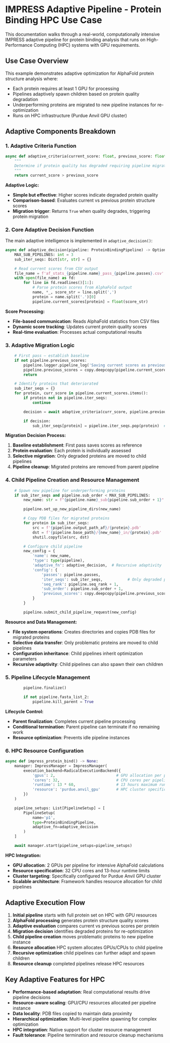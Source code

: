 # IMPRESS Adaptive Pipeline - Protein Binding HPC Use Case

This documentation walks through a real-world, computationally intensive IMPRESS adaptive pipeline for protein binding analysis that runs on High-Performance Computing (HPC) systems with GPU requirements.

## Use Case Overview

This example demonstrates adaptive optimization for AlphaFold protein structure analysis where:
- Each protein requires at least 1 GPU for processing
- Pipelines adaptively spawn children based on protein quality degradation
- Underperforming proteins are migrated to new pipeline instances for re-optimization
- Runs on HPC infrastructure (Purdue Anvil GPU cluster)

## Adaptive Components Breakdown

### 1. Adaptive Criteria Function

```python
async def adaptive_criteria(current_score: float, previous_score: float) -> bool:
    """
    Determine if protein quality has degraded requiring pipeline migration.
    """
    return current_score > previous_score
```

**Adaptive Logic:**
- **Simple but effective**: Higher scores indicate degraded protein quality
- **Comparison-based**: Evaluates current vs previous protein structure scores
- **Migration trigger**: Returns `True` when quality degrades, triggering protein migration

### 2. Core Adaptive Decision Function

The main adaptive intelligence is implemented in `adaptive_decision()`:

```python
async def adaptive_decision(pipeline: ProteinBindingPipeline) -> Optional[Dict[str, Any]]:
    MAX_SUB_PIPELINES: int = 3
    sub_iter_seqs: Dict[str, str] = {}

    # Read current scores from CSV output
    file_name = f'af_stats_{pipeline.name}_pass_{pipeline.passes}.csv'
    with open(file_name) as fd:
        for line in fd.readlines()[1:]:
            # Parse protein scores from AlphaFold output
            name, *_, score_str = line.split(',')
            protein = name.split('.')[0]
            pipeline.current_scores[protein] = float(score_str)
```

**Score Processing:**
- **File-based communication**: Reads AlphaFold statistics from CSV files
- **Dynamic score tracking**: Updates current protein quality scores
- **Real-time evaluation**: Processes actual computational results

### 3. Adaptive Migration Logic

```python
    # First pass — establish baseline
    if not pipeline.previous_scores:
        pipeline.logger.pipeline_log('Saving current scores as previous and returning')
        pipeline.previous_scores = copy.deepcopy(pipeline.current_scores)
        return

    # Identify proteins that deteriorated
    sub_iter_seqs = {}
    for protein, curr_score in pipeline.current_scores.items():
        if protein not in pipeline.iter_seqs:
            continue

        decision = await adaptive_criteria(curr_score, pipeline.previous_scores[protein])

        if decision:
            sub_iter_seqs[protein] = pipeline.iter_seqs.pop(protein)  # Remove from current pipeline
```

**Migration Decision Process:**

1. **Baseline establishment**: First pass saves scores as reference
2. **Protein evaluation**: Each protein is individually assessed
3. **Selective migration**: Only degraded proteins are moved to child pipelines
4. **Pipeline cleanup**: Migrated proteins are removed from parent pipeline

### 4. Child Pipeline Creation and Resource Management

```python
    # Spawn new pipeline for underperforming proteins
    if sub_iter_seqs and pipeline.sub_order < MAX_SUB_PIPELINES:
        new_name: str = f"{pipeline.name}_sub{pipeline.sub_order + 1}"

        pipeline.set_up_new_pipeline_dirs(new_name)

        # Copy PDB files for migrated proteins
        for protein in sub_iter_seqs:
            src = f'{pipeline.output_path_af}/{protein}.pdb'
            dst = f'{pipeline.base_path}/{new_name}_in/{protein}.pdb'
            shutil.copyfile(src, dst)

        # Configure child pipeline
        new_config = {
            'name': new_name,
            'type': type(pipeline),
            'adaptive_fn': adaptive_decision,  # Recursive adaptivity
            'config': {
                'passes': pipeline.passes,
                'iter_seqs': sub_iter_seqs,           # Only degraded proteins
                'seq_rank': pipeline.seq_rank + 1,
                'sub_order': pipeline.sub_order + 1,
                'previous_scores': copy.deepcopy(pipeline.previous_scores),
            } 
        }

        pipeline.submit_child_pipeline_request(new_config)
```

**Resource and Data Management:**
- **File system operations**: Creates directories and copies PDB files for migrated proteins
- **Selective data transfer**: Only problematic proteins are moved to child pipelines
- **Configuration inheritance**: Child pipelines inherit optimization parameters
- **Recursive adaptivity**: Child pipelines can also spawn their own children

### 5. Pipeline Lifecycle Management

```python
        pipeline.finalize()

        if not pipeline.fasta_list_2:
            pipeline.kill_parent = True
```

**Lifecycle Control:**
- **Parent finalization**: Completes current pipeline processing
- **Conditional termination**: Parent pipeline can terminate if no remaining work
- **Resource optimization**: Prevents idle pipeline instances

### 6. HPC Resource Configuration

```python
async def impress_protein_bind() -> None:
    manager: ImpressManager = ImpressManager(
        execution_backend=RadicalExecutionBackend({
            'gpus': 2,                           # GPU allocation per pipeline
            'cores': 32,                         # CPU cores per pipeline
            'runtime': 13 * 60,                  # 13 hours maximum runtime
            'resource': 'purdue.anvil_gpu'       # HPC cluster specification
        })
    )

    pipeline_setups: List[PipelineSetup] = [
        PipelineSetup(
            name='p1',
            type=ProteinBindingPipeline,
            adaptive_fn=adaptive_decision
        )
    ]

    await manager.start(pipeline_setups=pipeline_setups)
```

**HPC Integration:**
- **GPU allocation**: 2 GPUs per pipeline for intensive AlphaFold calculations
- **Resource specification**: 32 CPU cores and 13-hour runtime limits
- **Cluster targeting**: Specifically configured for Purdue Anvil GPU cluster
- **Scalable architecture**: Framework handles resource allocation for child pipelines

## Adaptive Execution Flow

1. **Initial pipeline** starts with full protein set on HPC with GPU resources
2. **AlphaFold processing** generates protein structure quality scores
3. **Adaptive evaluation** compares current vs previous scores per protein
4. **Migration decision** identifies degraded proteins for re-optimization
5. **Child pipeline creation** moves problematic proteins to new pipeline instance
6. **Resource allocation** HPC system allocates GPUs/CPUs to child pipeline
7. **Recursive optimization** child pipelines can further adapt and spawn children
8. **Resource cleanup** completed pipelines release HPC resources

## Key Adaptive Features for HPC

- **Performance-based adaptation**: Real computational results drive pipeline decisions
- **Resource-aware scaling**: GPU/CPU resources allocated per pipeline instance
- **Data locality**: PDB files copied to maintain data proximity
- **Hierarchical optimization**: Multi-level pipeline spawning for complex optimization
- **HPC integration**: Native support for cluster resource management
- **Fault tolerance**: Pipeline termination and resource cleanup mechanisms
